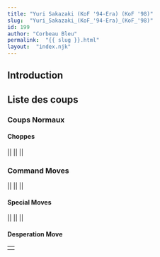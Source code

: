```yaml
---
title: "Yuri Sakazaki (KoF '94-Era) (KoF '98)"
slug:  "Yuri_Sakazaki_(KoF_'94-Era)_(KoF_'98)"
id: 199
author: "Corbeau Bleu"
permalink:  "{{ slug }}.html"
layout:  "index.njk"
---
```


## Introduction

## Liste des coups

### Coups Normaux

#### Choppes

||
||
||

### Command Moves

||
||
||

#### Special Moves

||
||
||

#### Desperation Move

|     |
|-----|
|     |
